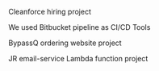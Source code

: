 Cleanforce hiring project

We used Bitbucket pipeline as CI/CD Tools

BypassQ ordering website project

JR email-service Lambda function project
